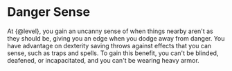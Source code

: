 # Danger Sense
At {@level}, you gain an uncanny sense of when things nearby aren't as they should be, giving you an edge when you dodge away from danger.
You have advantage on dexterity saving throws against effects that you can sense, such as traps and spells.
To gain this benefit, you can't be blinded, deafened, or incapacitated, and you can't be wearing heavy armor.
